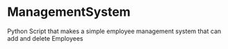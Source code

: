 # ManagementSystem
Python Script that makes a simple employee management system that can add and delete Employees
